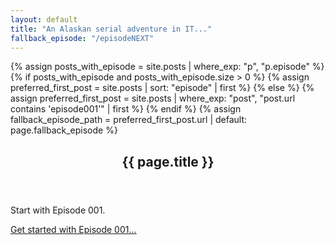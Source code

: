 ```yaml
---
layout: default
title: "An Alaskan serial adventure in IT..."
fallback_episode: "/episodeNEXT"
---
```


{% assign posts_with_episode = site.posts | where_exp: "p", "p.episode" %}
{% if posts_with_episode and posts_with_episode.size > 0 %}
  {% assign preferred_first_post = site.posts | sort: "episode" | first %}
{% else %}
  {% assign preferred_first_post = site.posts | where_exp: "post", "post.url contains 'episode001'" | first %}
{% endif %}
{% assign fallback_episode_path = preferred_first_post.url | default: page.fallback_episode %}

<article class="post-article">
  <div class="continue-panel" data-continue-panel>
    <header class="post-article__header">
      <h1 class="post-article__title">{{ page.title }}</h1>
    </header>
    <div class="post-article__content">
      <p data-continue-message>Start with Episode 001.</p>
      <p class="continue-panel__note"></p>
    </div>
    <footer class="post-article__footer">
      <a class="continue-panel__cta post-article__next-button" data-continue-link data-fallback="{{ fallback_episode_path }}" href="{{ fallback_episode_path }}">Get started with Episode 001...</a>
    </footer>
  </div>
</article>
